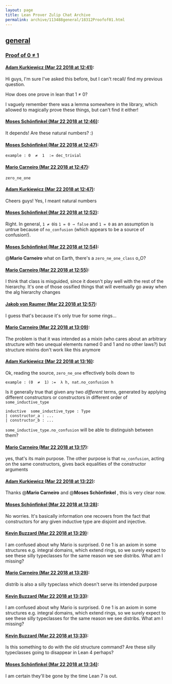 ```yaml
---
layout: page
title: Lean Prover Zulip Chat Archive 
permalink: archive/113488general/18312Proofof01.html
---
```


## [general](index.html)
### [Proof of 0 ≠ 1](18312Proofof01.html)

#### [Adam Kurkiewicz (Mar 22 2018 at 12:41)](https://leanprover.zulipchat.com/#narrow/stream/113488-general/topic/Proof%20of%200%20%E2%89%A0%201/near/124057061):
Hi guys, I'm sure I've asked this before, but I can't recall/ find my previous question.

How does one prove in lean that 1 ≠ 0?

I vaguely remember there was a lemma somewhere in the library, which allowed to magically prove these things, but can't find it either!

#### [Moses Schönfinkel (Mar 22 2018 at 12:46)](https://leanprover.zulipchat.com/#narrow/stream/113488-general/topic/Proof%20of%200%20%E2%89%A0%201/near/124057222):
It depends! Are these natural numbers? :)

#### [Moses Schönfinkel (Mar 22 2018 at 12:47)](https://leanprover.zulipchat.com/#narrow/stream/113488-general/topic/Proof%20of%200%20%E2%89%A0%201/near/124057227):
`example : 0  ≠  1  := dec_trivial`

#### [Mario Carneiro (Mar 22 2018 at 12:47)](https://leanprover.zulipchat.com/#narrow/stream/113488-general/topic/Proof%20of%200%20%E2%89%A0%201/near/124057235):
`zero_ne_one`

#### [Adam Kurkiewicz (Mar 22 2018 at 12:47)](https://leanprover.zulipchat.com/#narrow/stream/113488-general/topic/Proof%20of%200%20%E2%89%A0%201/near/124057239):
Cheers guys! Yes, I meant natural numbers

#### [Moses Schönfinkel (Mar 22 2018 at 12:52)](https://leanprover.zulipchat.com/#narrow/stream/113488-general/topic/Proof%20of%200%20%E2%89%A0%201/near/124057392):
Right. In general, `1 ≠ 0`is `1 = 0 → false` and `1 = 0` as an assumption is untrue because of `no_confusion` (which appears to be a source of confusion!).

#### [Moses Schönfinkel (Mar 22 2018 at 12:54)](https://leanprover.zulipchat.com/#narrow/stream/113488-general/topic/Proof%20of%200%20%E2%89%A0%201/near/124057451):
@**Mario Carneiro** what on Earth, there's a `zero_ne_one_class` o_O?

#### [Mario Carneiro (Mar 22 2018 at 12:55)](https://leanprover.zulipchat.com/#narrow/stream/113488-general/topic/Proof%20of%200%20%E2%89%A0%201/near/124057462):
I think that class is misguided, since it doesn't play well with the rest of the hierarchy. It's one of those ossified things that will eventually go away when the alg hierarchy changes

#### [Jakob von Raumer (Mar 22 2018 at 12:57)](https://leanprover.zulipchat.com/#narrow/stream/113488-general/topic/Proof%20of%200%20%E2%89%A0%201/near/124057511):
I guess that's because it's only true for some rings...

#### [Mario Carneiro (Mar 22 2018 at 13:09)](https://leanprover.zulipchat.com/#narrow/stream/113488-general/topic/Proof%20of%200%20%E2%89%A0%201/near/124057855):
The problem is that it was intended as a mixin (who cares about an arbitrary structure with two unequal elements named 0 and 1 and no other laws?) but structure mixins don't work like this anymore

#### [Adam Kurkiewicz (Mar 22 2018 at 13:16)](https://leanprover.zulipchat.com/#narrow/stream/113488-general/topic/Proof%20of%200%20%E2%89%A0%201/near/124058082):
Ok, reading the source, `zero_ne_one` effectively boils down to

```
example : (0  ≠  1) :=  λ h, nat.no_confusion h
```

Is it generally true that given any two *different* terms, generated by applying different constructors or constructors in different order of `some_inductive_type`

```
inductive  some_inductive_type : Type
| constructor_a : ...
| constructor_b : ...
```

`some_inductive_type.no_confusion` will be able  to distinguish between them?

#### [Mario Carneiro (Mar 22 2018 at 13:17)](https://leanprover.zulipchat.com/#narrow/stream/113488-general/topic/Proof%20of%200%20%E2%89%A0%201/near/124058094):
yes, that's its main purpose. The other purpose is that `no_confusion`, acting on the same constructors, gives back equalities of the constructor arguments

#### [Adam Kurkiewicz (Mar 22 2018 at 13:22)](https://leanprover.zulipchat.com/#narrow/stream/113488-general/topic/Proof%20of%200%20%E2%89%A0%201/near/124058258):
Thanks @**Mario Carneiro**  and @**Moses Schönfinkel** , this is very clear now.

#### [Moses Schönfinkel (Mar 22 2018 at 13:28)](https://leanprover.zulipchat.com/#narrow/stream/113488-general/topic/Proof%20of%200%20%E2%89%A0%201/near/124058438):
No worries. It's basically information one recovers from the fact that constructors for any given inductive type are disjoint and injective.

#### [Kevin Buzzard (Mar 22 2018 at 13:29)](https://leanprover.zulipchat.com/#narrow/stream/113488-general/topic/Proof%20of%200%20%E2%89%A0%201/near/124058460):
I am confused about why Mario is surprised. 0 ne 1 is an axiom in some structures e.g. integral domains, which extend rings, so we surely expect to see these silly typeclasses for the same reason we see distribs. What am I missing?

#### [Mario Carneiro (Mar 22 2018 at 13:29)](https://leanprover.zulipchat.com/#narrow/stream/113488-general/topic/Proof%20of%200%20%E2%89%A0%201/near/124058469):
distrib is also a silly typeclass which doesn't serve its intended purpose

#### [Kevin Buzzard (Mar 22 2018 at 13:33)](https://leanprover.zulipchat.com/#narrow/stream/113488-general/topic/Proof%20of%200%20%E2%89%A0%201/near/124058632):
I am confused about why Mario is surprised. 0 ne 1 is an axiom in some structures e.g. integral domains, which extend rings, so we surely expect to see these silly typeclasses for the same reason we see distribs. What am I missing?

#### [Kevin Buzzard (Mar 22 2018 at 13:33)](https://leanprover.zulipchat.com/#narrow/stream/113488-general/topic/Proof%20of%200%20%E2%89%A0%201/near/124058652):
Is this something to do with the old structure command? Are these silly typeclasses going to disappear in Lean 4 perhaps?

#### [Moses Schönfinkel (Mar 22 2018 at 13:34)](https://leanprover.zulipchat.com/#narrow/stream/113488-general/topic/Proof%20of%200%20%E2%89%A0%201/near/124058705):
I am certain they'll be gone by the time Lean 7 is out.

